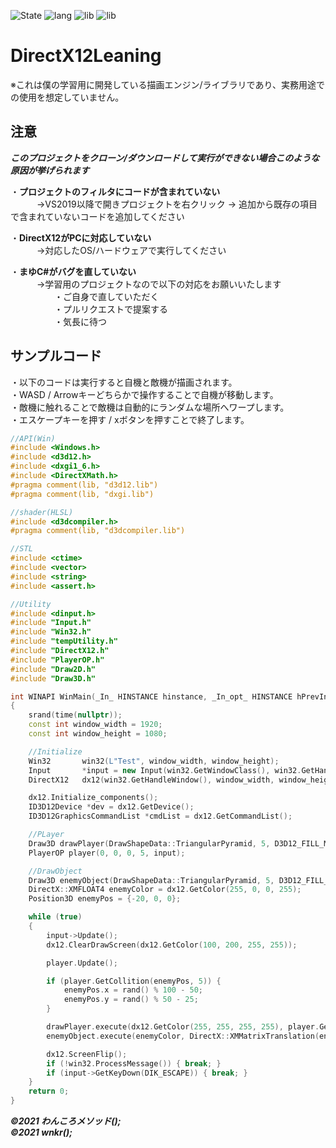 ![State](https://img.shields.io/badge/State-In%20progress-brightgreen?style=flat-square)
![lang](https://img.shields.io/badge/Language-C%2B%2B%2FHLSL-blue?style=flat-square)
![lib](https://img.shields.io/badge/Type-Desktop-blue?style=flat-square)
![lib](https://img.shields.io/badge/Lib-DirectX12%2FDirectXTex-%236658A6?style=flat-square)
# DirectX12Leaning
※これは僕の学習用に開発している描画エンジン/ライブラリであり、実務用途での使用を想定していません。

## 注意
***このプロジェクトをクローン/ダウンロードして実行ができない場合このような原因が挙げられます***  

・**プロジェクトのフィルタにコードが含まれていない**  
　　　→VS2019以降で開きプロジェクトを右クリック -> 追加から既存の項目で含まれていないコードを追加してください    
   
・**DirectX12がPCに対応していない**  
　　　→対応したOS/ハードウェアで実行してください  

・**まゆC#がバグを直していない**   
　　　→学習用のプロジェクトなので以下の対応をお願いいたします  
　　　　　・ご自身で直していただく  
　　　　　・プルリクエストで提案する  
　　　　　・気長に待つ  

## サンプルコード  
・以下のコードは実行すると自機と敵機が描画されます。  
・WASD / Arrowキーどちらかで操作することで自機が移動します。  
・敵機に触れることで敵機は自動的にランダムな場所へワープします。  
・エスケープキーを押す / xボタンを押すことで終了します。
```cpp
//API(Win)
#include <Windows.h>
#include <d3d12.h>
#include <dxgi1_6.h>
#include <DirectXMath.h>
#pragma comment(lib, "d3d12.lib")
#pragma comment(lib, "dxgi.lib")

//shader(HLSL)
#include <d3dcompiler.h>
#pragma comment(lib, "d3dcompiler.lib")

//STL
#include <ctime>
#include <vector>
#include <string>
#include <assert.h>

//Utility
#include <dinput.h>
#include "Input.h"
#include "Win32.h"
#include "tempUtility.h"
#include "DirectX12.h"
#include "PlayerOP.h"
#include "Draw2D.h"
#include "Draw3D.h"

int WINAPI WinMain(_In_ HINSTANCE hinstance, _In_opt_ HINSTANCE hPrevInstance, _In_ LPSTR lpCmdLine, _In_ int nShowCmd) 
{
	srand(time(nullptr));
	const int window_width = 1920;
	const int window_height = 1080;

	//Initialize
	Win32		win32(L"Test", window_width, window_height);
	Input		*input = new Input(win32.GetWindowClass(), win32.GetHandleWindow());
	DirectX12	dx12(win32.GetHandleWindow(), window_width, window_height, SelectVSYNC::EnableVSYNC);

	dx12.Initialize_components();
	ID3D12Device *dev = dx12.GetDevice();
	ID3D12GraphicsCommandList *cmdList = dx12.GetCommandList();

	//PLayer
	Draw3D drawPlayer(DrawShapeData::TriangularPyramid, 5, D3D12_FILL_MODE_SOLID, dev, cmdList, window_width, window_height);
	PlayerOP player(0, 0, 0, 5, input);

	//DrawObject
	Draw3D enemyObject(DrawShapeData::TriangularPyramid, 5, D3D12_FILL_MODE_SOLID, dev, cmdList, window_width, window_height);
	DirectX::XMFLOAT4 enemyColor = dx12.GetColor(255, 0, 0, 255);
	Position3D enemyPos = {-20, 0, 0};

	while (true)
	{
		input->Update();
		dx12.ClearDrawScreen(dx12.GetColor(100, 200, 255, 255));

		player.Update();

		if (player.GetCollition(enemyPos, 5)) {
			enemyPos.x = rand() % 100 - 50;
			enemyPos.y = rand() % 50 - 25;
		}

		drawPlayer.execute(dx12.GetColor(255, 255, 255, 255), player.GetPlayerPositionMatrix());
		enemyObject.execute(enemyColor, DirectX::XMMatrixTranslation(enemyPos.x, enemyPos.y, enemyPos.z));

		dx12.ScreenFlip();
		if (!win32.ProcessMessage()) { break; }
		if (input->GetKeyDown(DIK_ESCAPE)) { break; }
	}
	return 0;
}
```  
***©2021 わんころメソッド();  
©2021 wnkr();*** 
